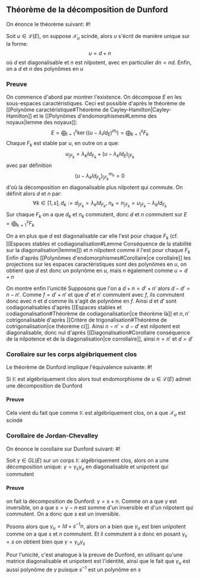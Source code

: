 ## Théorème de la décomposition de Dunford
On énonce le théorème suivant: #!

Soit $u \in \mathcal L(E)$, on suppose $\mathcal X_u$ scindé, alors $u$ s'écrit de manière unique sur la forme: $$u=d+n$$ où $d$ est diagonalisable et $n$ est nilpotent, avec en particulier $dn = nd$. Enfin, on a $d$ et $n$ des polynômes en $u$

### Preuve
On commence d'abord par montrer l'existence. On décompose $E$ en les sous-espaces caractéristiques. Ceci est possible d'après le théorème de [[Polynôme caractéristique#Théorème de Cayley-Hamilton|Cayley-Hamilton]] et le [[Polynômes d'endomorphismes#Lemme des noyaux|lemme des noyaux]]:
$$E = \bigoplus_{i=1}^s \ker((u- \lambda_iId_E)^{m_i}) = \bigoplus_{k=1}^sF_k$$
Chaque $F_k$ est stable par $u$, en outre on a que:
$$u_{|F_k} = \lambda_kId_{F_k} + (u-\lambda_kId_E)_{|F_k}$$ avec par définition
$$(u-\lambda_kId_{F_k})_{|F_k}^{m_k} = 0$$ d'où la décomposition en diagonalisable plus nilpotent qui commute. On définit alors $d$ et $n$ par: $$\forall k \in [1,s ], d_k := d_{|F_k} = \lambda_kId_{F_k}, \; n_k = n_{|F_k} = u_{|F_k} - \lambda_kId_{F_k}$$
Sur chaque $F_k$ on a que $d_k$ et $n_k$ commutent, donc $d$ et $n$ commutent sur $E =\bigoplus_{k=1}^sF_k$

On a en plus que $d$ est diagonalisable car elle l'est pour chaque $F_k$ (cf. [[Espaces stables et codiagonalisation#Lemme Conséquence de la stabilité sur la diagonalisation|lemme]]) et $n$ nilpotent comme il l'est pour chaque $F_k$
Enfin d'après [[Polynômes d'endomorphismes#Corollaire|ce corollaire]] les projections sur les espaces caractéristiques sont des polynômes en $u$, on obtient que $d$ est donc un polynôme en $u$, mais $n$ également comme $u = d+n$

On montre enfin l'unicité
Supposons que l'on a $d+n = d'+n'$ alors $d-d' = n-n'$. Comme $f = d'+n'$ et que $d'$ et $n'$ commutent avec $f$, ils commutent donc avec $n$ et $d$ comme ils s'agit de polynôme en $f$.
Ainsi $d$ et $d'$ sont codiagonalisables d'après [[Espaces stables et codiagonalisation#Théorème de codiagonalisation|ce théorème là]] et $n, n'$ cotrigonalisable d'après [[Critère de trigonalisation#Théorème de cotrigonalisation|ce théorème ci]]. Ainsi $n-n' = d-d'$ est nilpotent est diagonalisable, donc nul d'après [[Diagonalisation#Corollaire conséquence de la nilpotence et de la diagonalisation|ce corrollaire]], ainsi $n=n'$ et $d=d'$
$$\tag*{$\blacksquare$}$$

### Corollaire sur les corps algébriquement clos
Le théorème de Dunford implique l'équivalence suivante: #!

Si $\mathbb K$ est algébriquement clos alors tout endomorphisme de $u \in \mathcal L(E)$ admet une décomposition de Dunford

#### Preuve
Cela vient du fait que comme $\mathbb K$ est algébriquement clos, on a que $\mathcal X_u$ est scindé

### Corollaire de Jordan-Chevalley
On énonce le corollaire sur Dunford suivant: #!

Soit $\gamma \in GL(E)$ sur un corps $\mathbb K$ algébriquement clos, alors on a une décomposition unique: $\gamma = \gamma_s\gamma_u$ en diagonalisable et unipotent qui commutent

#### Preuve
on fait la décomposition de Dunford: $\gamma = s + n$. Comme on a que $\gamma$ est inversible, on a que $s = \gamma - n$ est somme d'un inversible et d'un nilpotent qui commutent.
On a donc que $s$ est un inversible.

Posons alors que $\gamma_u = Id+s^{-1}n$, alors on a bien que $\gamma_u$ est bien unipotent comme on a que $s$ et $n$ commutent. Et il commutent à $s$ donc en posant $\gamma_s = s$ on obtient bien que $\gamma = \gamma_u\gamma_s$

Pour l'unicité, c'est analogue à la preuve de Dunford, en utilisant qu'une matrice diagonalisable et unipotent est l'identité, ainsi que le fait que $\gamma_u$ est aussi polynôme de $\gamma$ puisque $s^{-1}$ est un polynôme en $s$